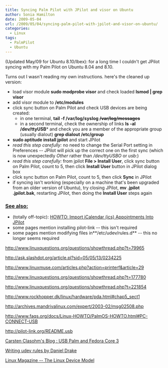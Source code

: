 ```yaml
---
title: Syncing Palm Pilot with JPilot and visor on Ubuntu
author: Sonia Hamilton
date: 2009-05-04
url: /2009/05/04/syncing-palm-pilot-with-jpilot-and-visor-on-ubuntu/
categories:
  - Linux
tags:
  - PalmPilot
  - Ubuntu
---
```

(Updated May/09 for Ubuntu 8.10/Ibex): for a long time I couldn't get JPilot syncing with my Palm Pilot on Ubuntu 8.04 and 8.10.

<!--more-->

Turns out I wasn't reading my own instructions. here's the cleaned up version:

  * load visor module **sudo modprobe visor** and check loaded **lsmod | grep visor**
  * add visor module to **/etc/modules**
  * click sync button on Palm Pilot and check USB devices are being created: 
      * in one terminal, **tail -f /var/log/syslog <s>/var/log/messages</s>**
      * in a second terminal, check the ownership of links **ls -al /dev/ttyUSB*** and check you are a member of the appropriate group (usually dialout) **grep dialout /etc/group**
  * **sudo aptitude install jpilot** and start JPilot
  * *read this step carefully:* no need to change the Serial Port setting in Preferences -- JPilot will pick up the correct one on the first sync (which is now unexpectedly *Other* rather than */dev/ttyUSBO* or *usb:*)
  * *read this step carefully:* from jpilot **File > Install User**, click sync button on Palm Pilot, count to 5, then click **Install User** button in JPilot dialog box
  * click sync button on Palm Pilot, count to 5, then click **Sync** in JPilot
  * if syncing isn't working (especially on a machine that's been upgraded from an older version of Ubuntu), try closing JPilot, **mv .jpilot .jpilot.bak**, restarting JPilot, then doing the **Install User** steps again

### <span style="text-decoration: underline;">See also:</span>

  * (totally off-topic): [HOWTO: Import iCalendar (ics) Appointments Into JPilot][1]
  * some pages mention installing pilot-link -- this isn't required
  * some pages mention modifying files in**/etc/udev/rules.d** -- this no longer seems required

<http://www.linuxquestions.org/questions/showthread.php?t=79965>

<http://ask.slashdot.org/article.pl?sid=05/05/13/0234225>

<http://www.linuxmuse.com/articles.php?action=printerf&article=29>

<http://www.linuxquestions.org/questions/showthread.php?t=177780>

<http://www.linuxquestions.org/questions/showthread.php?t=221854>

<http://www.rockhopper.dk/linux/hardware/pda.html#chap5_sect1>

<http://archives.mandrivalinux.com/expert/2003-02/msg02508.php>

<http://www.faqs.org/docs/Linux-HOWTO/PalmOS-HOWTO.html#PC-CONNECT-USB>

<http://pilot-link.org/README.usb>

[Carsten Clasohm's Blog : USB Palm and Fedora Core 3][2]

[Writing udev rules by Daniel Drake][3]

[Linux Magazine -- The Linux Device Model][4]

 [1]: http://www.computechgroup.com/?p=381
 [2]: http://www.clasohm.com/blog/one-entry?entry%5fid=12096
 [3]: http://www.reactivated.net/writing_udev_rules.html
 [4]: http://www.linux-mag.com/id/2617

